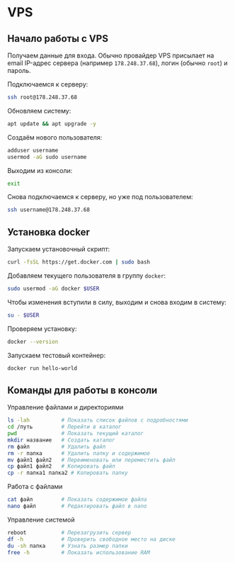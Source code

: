 <script setup>
if (import.meta.env.PROD) {
  window.location.href = '/';
}
</script>

# VPS

## Начало работы с VPS

Получаем данные для входа. Обычно провайдер VPS присылает на email IP-адрес сервера (например `178.248.37.68`), логин (обычно `root`) и пароль.

Подключаемся к серверу:

```sh
ssh root@178.248.37.68
```

Обновляем систему:

```sh
apt update && apt upgrade -y
```

Создаём нового пользователя:

```sh
adduser username
usermod -aG sudo username
```

Выходим из консоли:

```sh
exit
```

Снова подключаемся к серверу, но уже под пользователем:

```sh
ssh username@178.248.37.68
```

## Установка docker

Запускаем установочный скрипт:

```sh
curl -fsSL https://get.docker.com | sudo bash
```

Добавляем текущего пользователя в группу `docker`:

```sh
sudo usermod -aG docker $USER
```

Чтобы изменения вступили в силу, выходим и снова входим в систему:

```sh
su - $USER
```

Проверяем установку:

```sh
docker --version
```

Запускаем тестовый контейнер:

```sh
docker run hello-world
```

## Команды для работы в консоли

Управление файлами и директориями

```sh
ls -lah          # Показать список файлов с подробностями
cd /путь         # Перейти в каталог
pwd              # Показать текущий каталог
mkdir название   # Создать каталог
rm файл          # Удалить файл
rm -r папка      # Удалить папку и содержимое
mv файл1 файл2   # Переименовать или переместить файл
cp файл1 файл2   # Копировать файл
cp -r папка1 папка2 # Копировать папку
```

Работа с файлами

```sh
cat файл         # Показать содержимое файла
nano файл        # Редактировать файл в nano
```

Управление системой

```sh
reboot           # Перезагрузить сервер
df -h            # Проверить свободное место на диске
du -sh папка     # Узнать размер папки
free -h          # Показать использование RAM
```
